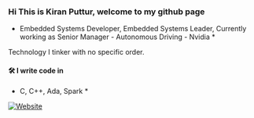 ### Hi This is Kiran Puttur, welcome to my github page


* Embedded Systems Developer, Embedded Systems Leader, Currently working as Senior Manager - Autonomous Driving - Nvidia *

Technology I tinker with no specific order.


#### 🛠 I write code in
* C,  C++, Ada, Spark *

[![Website](https://img.shields.io/badge/Website-kputtur.github.io-green?style=flat-square)](https://kputtur.github.io)
